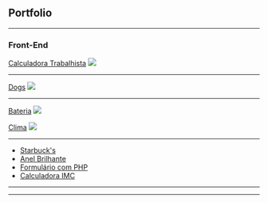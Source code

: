 ## Portfolio

---

### Front-End

[Calculadora Trabalhista](https://brunotravassos93.github.io/calculadoratrabalhista/)
<img src="https://i.ibb.co/2dbTt92/calculadora-trabalhista.png"/>

---
[Dogs](https://brunotravassos93.github.io/dogs/)
<img src="https://i.ibb.co/GpfX44D/dogs.png"/>

---
[Bateria](https://brunotravassos93.github.io/bateria/)
<img src="https://i.ibb.co/MPFpm5S/bateria.png"/>

[Clima](https://brunotravassos93.github.io/clima/)
<img src="https://i.ibb.co/FVcxbw8/clima.png" />

---

- [Starbuck's](https://brunotravassos93.github.io/starbucks/)
- [Anel Brilhante](https://brunotravassos93.github.io/anelbrilhante/)
- [Formulário com PHP](https://github.com/brunotravassos93/formulariophp)
- [Calculadora IMC](https://calc-imc-nine.vercel.app/)

---




---
